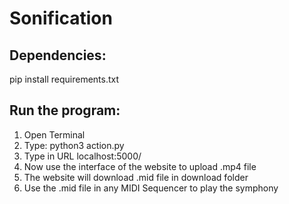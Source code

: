 # Sonification
<h2>Dependencies:</h2>
    <p>pip install requirements.txt</p>





<h2>Run the program:</h2>
   <ol> 
    <li>Open Terminal</li> 
    <li>Type: python3 action.py</li>
    <li>Type in URL localhost:5000/</li> 
    <li>Now use the interface of the website to upload .mp4 file</li>
    <li>The website will download .mid file in download folder</li>
    <li>Use the .mid file in any MIDI Sequencer to play the symphony</li>   
   </ol>
